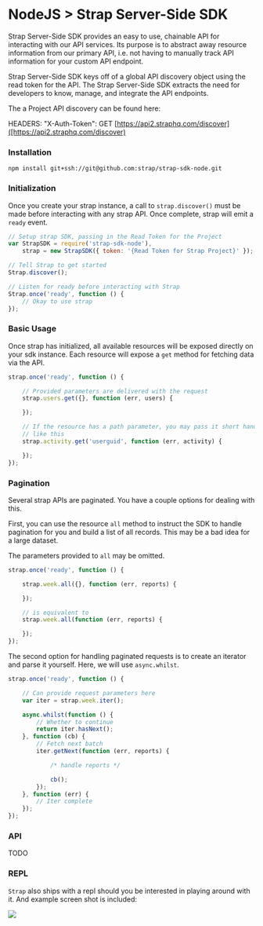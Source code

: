 # NodeJS > Strap Server-Side SDK

Strap Server-Side SDK provides an easy to use, chainable API for interacting with our
API services.  Its purpose is to abstract away resource information from
our primary API, i.e. not having to manually track API information for
your custom API endpoint.

Strap Server-Side SDK keys off of a global API discovery object using the read token for the API.
The Strap Server-Side SDK extracts the need for developers to know, manage, and integrate the API endpoints.

The a Project API discovery can be found here:

HEADERS: "X-Auth-Token":
GET [https://api2.straphq.com/discover]([https://api2.straphq.com/discover)

### Installation

```
npm install git+ssh://git@github.com:strap/strap-sdk-node.git
```

### Initialization

Once you create your strap instance, a call to `strap.discover()` must be made
before interacting with any strap API.  Once complete, strap will emit a
`ready` event.

```javascript
// Setup strap SDK, passing in the Read Token for the Project
var StrapSDK = require('strap-sdk-node'),
    strap = new StrapSDK({ token: '{Read Token for Strap Project}' });

// Tell Strap to get started
Strap.discover();

// Listen for ready before interacting with Strap
Strap.once('ready', function () {
    // Okay to use strap
});
```

### Basic Usage

Once strap has initialized, all available resources will be exposed directly on
your sdk instance.  Each resource will expose a `get` method for fetching data via
the API.

```javascript
strap.once('ready', function () {

    // Provided parameters are delivered with the request
    strap.users.get({}, function (err, users) {

    });

    // If the resource has a path parameter, you may pass it short hand
    // like this
    strap.activity.get('userguid', function (err, activity) {

    });
});
```

### Pagination

Several strap APIs are paginated.  You have a couple options for dealing with this.

First, you can use the resource `all` method to instruct the SDK to handle pagination
for you and build a list of all records.  This may be a bad idea for a large dataset.

The parameters provided to `all` may be omitted.

```javascript
strap.once('ready', function () {

    strap.week.all({}, function (err, reports) {

    });

    // is equivalent to
    strap.week.all(function (err, reports) {

    });
});
```

The second option for handling paginated requests is to create an iterator and
parse it yourself.  Here, we will use `async.whilst`.

```javascript
strap.once('ready', function () {

    // Can provide request parameters here
    var iter = strap.week.iter();

    async.whilst(function () {
        // Whether to continue
        return iter.hasNext();
    }, function (cb) {
        // Fetch next batch
        iter.getNext(function (err, reports) {

            /* handle reports */

            cb();
        });
    }, function (err) {
        // Iter complete
    });
});
```

### API

TODO

### REPL

`Strap` also ships with a repl should you be interested in playing around with it.  And example screen shot is included:

![](https://s3.amazonaws.com/f.cl.ly/items/3C2w2J0g093D0i3S3Z20/Image%202015-03-11%20at%2011.45.16%20AM.png)
